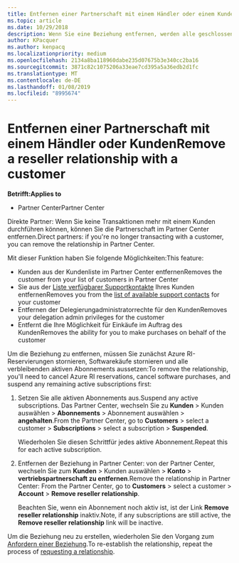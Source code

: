 ```yaml
---
title: Entfernen einer Partnerschaft mit einem Händler oder einem Kunden | Partner Center
ms.topic: article
ms.date: 10/29/2018
description: Wenn Sie eine Beziehung entfernen, werden alle geschlossenen Geschäftsbeziehungen aus der Ansicht in Partner Center entfernt.
author: KPacquer
ms.author: kenpacq
ms.localizationpriority: medium
ms.openlocfilehash: 2134a8ba118960dabe235d07675b3e340cc2ba16
ms.sourcegitcommit: 3871c82c1075206a33eae7cd395a5a36edb2d1fc
ms.translationtype: MT
ms.contentlocale: de-DE
ms.lasthandoff: 01/08/2019
ms.locfileid: "8995674"
---
```

# <a name="remove-a-reseller-relationship-with-a-customer"></a><span data-ttu-id="56dd5-103">Entfernen einer Partnerschaft mit einem Händler oder Kunden</span><span class="sxs-lookup"><span data-stu-id="56dd5-103">Remove a reseller relationship with a customer</span></span>

**<span data-ttu-id="56dd5-104">Betrifft:</span><span class="sxs-lookup"><span data-stu-id="56dd5-104">Applies to</span></span>**

-   <span data-ttu-id="56dd5-105">Partner Center</span><span class="sxs-lookup"><span data-stu-id="56dd5-105">Partner Center</span></span>

<span data-ttu-id="56dd5-106">Direkte Partner: Wenn Sie keine Transaktionen mehr mit einem Kunden durchführen können, können Sie die Partnerschaft im Partner Center entfernen.</span><span class="sxs-lookup"><span data-stu-id="56dd5-106">Direct partners: if you're no longer transacting with a customer, you can remove the relationship in Partner Center.</span></span> 

<span data-ttu-id="56dd5-107">Mit dieser Funktion haben Sie folgende Möglichkeiten:</span><span class="sxs-lookup"><span data-stu-id="56dd5-107">This feature:</span></span>
*  <span data-ttu-id="56dd5-108">Kunden aus der Kundenliste im Partner Center entfernen</span><span class="sxs-lookup"><span data-stu-id="56dd5-108">Removes the customer from your list of customers in Partner Center</span></span>
*  <span data-ttu-id="56dd5-109">Sie aus der [Liste verfügbarer Supportkontakte](assign-support-contacts.md) Ihres Kunden entfernen</span><span class="sxs-lookup"><span data-stu-id="56dd5-109">Removes you from the [list of available support contacts](assign-support-contacts.md) for your customer</span></span>
*  <span data-ttu-id="56dd5-110">Entfernen der Delegierungadministratorrechte für den Kunden</span><span class="sxs-lookup"><span data-stu-id="56dd5-110">Removes your delegation admin privileges for the customer</span></span>
*  <span data-ttu-id="56dd5-111">Entfernt die Ihre Möglichkeit für Einkäufe im Auftrag des Kunden</span><span class="sxs-lookup"><span data-stu-id="56dd5-111">Removes the ability for you to make purchases on behalf of the customer</span></span>

<span data-ttu-id="56dd5-112">Um die Beziehung zu entfernen, müssen Sie zunächst Azure RI-Reservierungen stornieren, Softwarekäufe stornieren und alle verbleibenden aktiven Abonnements aussetzen:</span><span class="sxs-lookup"><span data-stu-id="56dd5-112">To remove the relationship, you'll need to cancel Azure RI reservations, cancel software purchases, and suspend any remaining active subscriptions first:</span></span>
1. <span data-ttu-id="56dd5-113">Setzen Sie alle aktiven Abonnements aus.</span><span class="sxs-lookup"><span data-stu-id="56dd5-113">Suspend any active subscriptions.</span></span> <span data-ttu-id="56dd5-114">Das Partner Center, wechseln Sie zu **Kunden** > Kunden auswählen > **Abonnements** > Abonnement auswählen > **angehalten**.</span><span class="sxs-lookup"><span data-stu-id="56dd5-114">From the Partner Center, go to **Customers** > select a customer > **Subscriptions** > select a subscription > **Suspended**.</span></span> 

   <span data-ttu-id="56dd5-115">Wiederholen Sie diesen Schrittfür jedes aktive Abonnement.</span><span class="sxs-lookup"><span data-stu-id="56dd5-115">Repeat this for each active subscription.</span></span>

2. <span data-ttu-id="56dd5-116">Entfernen der Beziehung in Partner Center: von der Partner Center, wechseln Sie zum **Kunden** > Kunden auswählen > **Konto** > **vertriebspartnerschaft zu entfernen**.</span><span class="sxs-lookup"><span data-stu-id="56dd5-116">Remove the relationship in Partner Center: From the Partner Center, go to **Customers** > select a customer > **Account** > **Remove reseller relationship**.</span></span>

   <span data-ttu-id="56dd5-117">Beachten Sie, wenn ein Abonnement noch aktiv ist, ist der Link **Remove reseller relationship** inaktiv.</span><span class="sxs-lookup"><span data-stu-id="56dd5-117">Note, if any subscriptions are still active, the **Remove reseller relationship** link will be inactive.</span></span> 

<span data-ttu-id="56dd5-118">Um die Beziehung neu zu erstellen, wiederholen Sie den Vorgang zum [Anfordern einer Beziehung](request-a-relationship-with-a-customer.md).</span><span class="sxs-lookup"><span data-stu-id="56dd5-118">To re-establish the relationship, repeat the process of [requesting a relationship](request-a-relationship-with-a-customer.md).</span></span>
